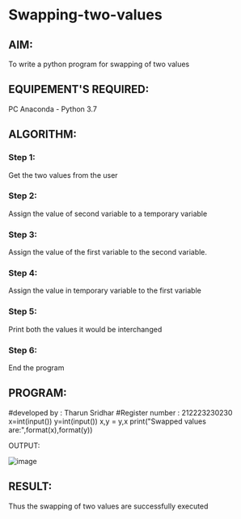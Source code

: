 # Swapping-two-values
## AIM:
To write a python program for swapping of two values
## EQUIPEMENT'S REQUIRED: 
PC
Anaconda - Python 3.7
## ALGORITHM: 
### Step 1:
Get the two values from the user
### Step 2: 
Assign the value of second variable to a temporary variable 
### Step 3: 
Assign the value of the first variable to the second variable.
### Step 4:  
Assign the value in temporary variable to the first variable
### Step 5: 
Print both the values it would be interchanged
### Step 6: 
End the program
## PROGRAM:
#developed by : Tharun Sridhar
#Register number : 212223230230
x=int(input())
y=int(input())
x,y = y,x
print("Swapped values are:",format(x),format(y))

OUTPUT:


![image](https://github.com/Tharun0707/Swapping-two-values/assets/145548496/0ec3b4b3-ce5c-4112-bcc2-e3de908877db)




## RESULT:
Thus the swapping of two values are successfully executed




